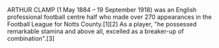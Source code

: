 ARTHUR CLAMP (1 May 1884 – 19 September 1918) was an English professional football centre half who made over 270 appearances in the Football League for Notts County.[1][2] As a player, "he possessed remarkable stamina and above all, excelled as a breaker-up of combination".[3]
